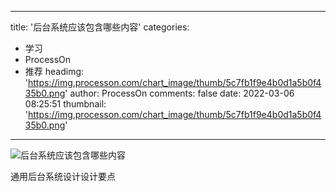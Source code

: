 
---
title: '后台系统应该包含哪些内容'
categories: 
 - 学习
 - ProcessOn
 - 推荐
headimg: 'https://img.processon.com/chart_image/thumb/5c7fb1f9e4b0d1a5b0f435b0.png'
author: ProcessOn
comments: false
date: 2022-03-06 08:25:51
thumbnail: 'https://img.processon.com/chart_image/thumb/5c7fb1f9e4b0d1a5b0f435b0.png'
---

<div>   
<img class="thumb" alt="后台系统应该包含哪些内容" src="https://img.processon.com/chart_image/thumb/5c7fb1f9e4b0d1a5b0f435b0.png" referrerpolicy="no-referrer">
<p>通用后台系统设计设计要点</p>  
</div>
            